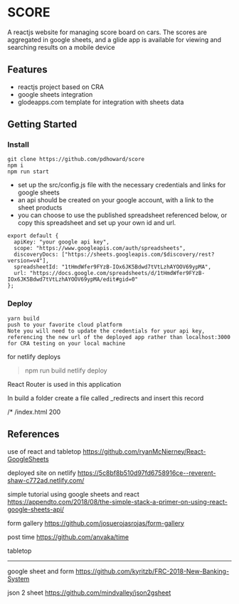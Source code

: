 # SCORE

A reactjs website for managing score board on cars. The scores are aggregated in google sheets, and a glide app is available for viewing and searching results on a mobile device

## Features

- reactjs project based on CRA
- google sheets integration
- glodeapps.com template for integration with sheets data

## Getting Started

### Install

```
git clone https://github.com/pdhoward/score
npm i
npm run start
```
- set up the src/config.js file with the necessary credentials and links for google sheets
- an api should be created on your google account, with a link to the sheet products
- you can choose to use the published spreadsheet referenced below, or copy this spreadsheet and set up your own id and url. 

```
export default {
  apiKey: "your google api key",  
  scope: "https://www.googleapis.com/auth/spreadsheets",
  discoveryDocs: ["https://sheets.googleapis.com/$discovery/rest?version=v4"],  
  spreadsheetId: "1tHmdWfer9FYzB-IOx6JK5Bdwd7tVtLzhAYOOV69ypMA",
  url: "https://docs.google.com/spreadsheets/d/1tHmdWfer9FYzB-IOx6JK5Bdwd7tVtLzhAYOOV69ypMA/edit#gid=0"
};
```

### Deploy

 ```
 yarn build
 push to your favorite cloud platform
 Note you will need to update the credentials for your api key, referencing the new url of the deployed app rather than localhost:3000 for CRA testing on your local machine
 ```
 for netlify deploys
 > npm run build
 > netlify deploy

 React Router is used in this application

 In build a folder create a file called _redirects and insert this record

 /*    /index.html  200

 ## References
 use of react and tabletop
 https://github.com/ryanMcNierney/React-GoogleSheets

 deployed site on netlify
 https://5c8bf8b510d97fd6758916ce--reverent-shaw-c772ad.netlify.com/

 simple tutorial using google sheets and react
 https://appendto.com/2018/08/the-simple-stack-a-primer-on-using-react-google-sheets-api/

 form gallery
 https://github.com/josuerojasrojas/form-gallery

 post time
 https://github.com/anvaka/time

 tabletop

 ---
 google sheet and form
 https://github.com/kyritzb/FRC-2018-New-Banking-System

 json 2 sheet
 https://github.com/mindvalley/json2gsheet




